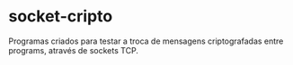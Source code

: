 # socket-cripto

Programas criados para testar a troca de mensagens criptografadas entre programs, através de sockets TCP.
